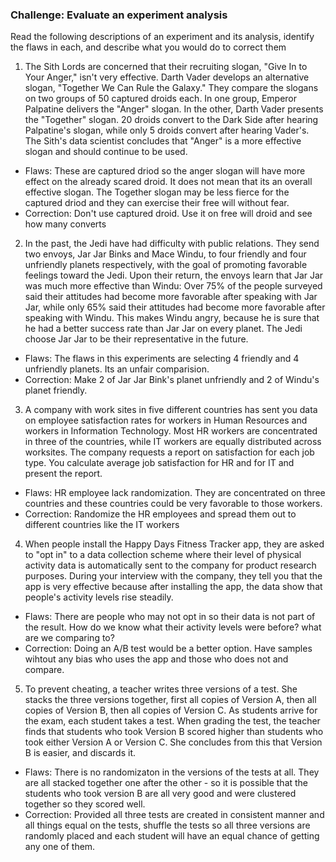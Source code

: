 ### Challenge: Evaluate an experiment analysis

 Read the following descriptions of an experiment and its analysis, identify the flaws in each, and describe what you would do to correct them 

1. The Sith Lords are concerned that their recruiting slogan, "Give In to Your Anger," isn't very effective. Darth Vader develops an alternative slogan, "Together We Can Rule the Galaxy." They compare the slogans on two groups of 50 captured droids each. In one group, Emperor Palpatine delivers the "Anger" slogan. In the other, Darth Vader presents the "Together" slogan. 20 droids convert to the Dark Side after hearing Palpatine's slogan, while only 5 droids convert after hearing Vader's. The Sith's data scientist concludes that "Anger" is a more effective slogan and should continue to be used.


* Flaws: These are captured driod so the anger slogan will have more effect on the already scared droid. It does not mean that its an overall effective slogan. The Together slogan may be less fierce for the captured driod and they can exercise their free will without fear.
* Correction: Don't use captured droid. Use it on free will droid and see how many converts


2. In the past, the Jedi have had difficulty with public relations. They send two envoys, Jar Jar Binks and Mace Windu, to four friendly and four unfriendly planets respectively, with the goal of promoting favorable feelings toward the Jedi. Upon their return, the envoys learn that Jar Jar was much more effective than Windu: Over 75% of the people surveyed said their attitudes had become more favorable after speaking with Jar Jar, while only 65% said their attitudes had become more favorable after speaking with Windu. This makes Windu angry, because he is sure that he had a better success rate than Jar Jar on every planet. The Jedi choose Jar Jar to be their representative in the future.

* Flaws: The flaws in this experiments are selecting 4 friendly and 4 unfriendly planets. Its an unfair comparision.
* Correction: Make 2 of Jar Jar Bink's planet unfriendly and 2 of Windu's planet friendly.


3. A company with work sites in five different countries has sent you data on employee satisfaction rates for workers in Human Resources and workers in Information Technology. Most HR workers are concentrated in three of the countries, while IT workers are equally distributed across worksites. The company requests a report on satisfaction for each job type. You calculate average job satisfaction for HR and for IT and present the report.

* Flaws: HR employee lack randomization. They are concentrated on three countries and these countries could be very favorable to those workers.
* Correction: Randomize the HR employees and spread them out to different countries like the IT workers


4. When people install the Happy Days Fitness Tracker app, they are asked to "opt in" to a data collection scheme where their level of physical activity data is automatically sent to the company for product research purposes. During your interview with the company, they tell you that the app is very effective because after installing the app, the data show that people's activity levels rise steadily.

* Flaws: There are people who may not opt in so their data is not part of the result. How do we know what their activity levels were before? what are we comparing to?  
* Correction: Doing an A/B test would be a better option. Have samples wihtout any bias who uses the app and those who does not and compare.


5. To prevent cheating, a teacher writes three versions of a test. She stacks the three versions together, first all copies of Version A, then all copies of Version B, then all copies of Version C. As students arrive for the exam, each student takes a test. When grading the test, the teacher finds that students who took Version B scored higher than students who took either Version A or Version C. She concludes from this that Version B is easier, and discards it.

* Flaws: There is no randomizaton in the versions of the tests at all. They are all stacked together one after the other - so it is possible that the students who took version B are all very good and were clustered together so they scored well.
* Correction: Provided all three tests are created in consistent manner and all things equal on the tests, shuffle the tests so all three versions are randomly placed and each student will have an equal chance of getting any one of them.
